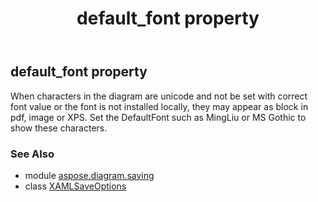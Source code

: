 ﻿---
title: default_font property
second_title: Aspose.Diagram for Python via .NET API References
description: 
type: docs
weight: 40
url: /python-net/aspose.diagram.saving/xamlsaveoptions/default_font/
is_root: false
---

## default_font property


When characters in the diagram are unicode and not be set with correct font value or the font is not installed locally,
they may appear as block in pdf, image or XPS.
Set the DefaultFont such as MingLiu or MS Gothic to show these characters.

### See Also
* module [aspose.diagram.saving](../../)
* class [XAMLSaveOptions](/diagram/python-net/aspose.diagram.saving/xamlsaveoptions)
